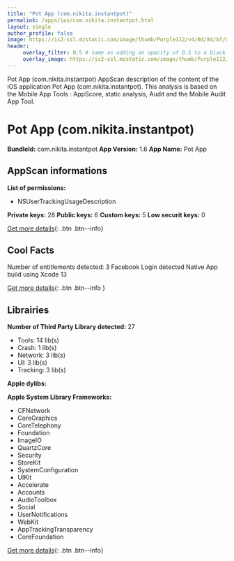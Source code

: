 ```yaml
---
title: "Pot App (com.nikita.instantpot)"
permalink: /apps/ios/com.nikita.instantpot.html
layout: single
author_profile: false
image: https://is2-ssl.mzstatic.com/image/thumb/Purple112/v4/0d/84/bf/0d84bf74-b35e-a1c3-a20e-4843ecc0824d/AppIcon-1x_U007emarketing-0-6-0-85-220.png/512x512bb.jpg
header: 
     overlay_filter: 0.5 # same as adding an opacity of 0.5 to a black background
     overlay_image: https://is2-ssl.mzstatic.com/image/thumb/Purple112/v4/0d/84/bf/0d84bf74-b35e-a1c3-a20e-4843ecc0824d/AppIcon-1x_U007emarketing-0-6-0-85-220.png/512x512bb.jpg
---
```

Pot App (com.nikita.instantpot) AppScan description of the content of the iOS application Pot App (com.nikita.instantpot). This analysis is based on the Mobile App Tools : AppScore, static analysis, Audit and the Mobile Audit App Tool.

# Pot App (com.nikita.instantpot)

**BundleId:** com.nikita.instantpot
**App Version:** 1.6
**App Name:** Pot App


## AppScan informations 

**List of permissions:** 
- NSUserTrackingUsageDescription
  
  
**Private keys:** 28
**Public keys:** 6
**Custom keys:** 5
**Low securit keys:** 0
  
[Get more details](/pricing.html){: .btn .btn--info}

## Cool Facts

Number of entitlements detected: 3
Facebook Login detected
Native App
build using Xcode 13
  
[Get more details](/pricing.html){: .btn .btn--info }

## Librairies 
**Number of Third Party Library detected:** 27
- Tools: 14 lib(s)
- Crash: 1 lib(s)
- Network: 3 lib(s)
- UI: 3 lib(s)
- Tracking: 3 lib(s)


**Apple dylibs:**


**Apple System Library Frameworks:**
- CFNetwork
- CoreGraphics
- CoreTelephony
- Foundation
- ImageIO
- QuartzCore
- Security
- StoreKit
- SystemConfiguration
- UIKit
- Accelerate
- Accounts
- AudioToolbox
- Social
- UserNotifications
- WebKit
- AppTrackingTransparency
- CoreFoundation


  
[Get more details](/pricing.html){: .btn .btn--info}

